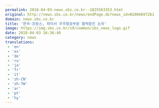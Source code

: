 ```yaml
---
permalink: 2018-04-03-news.sbs.co.kr--1825563353.html
original: http://news.sbs.co.kr/news/endPage.do?news_id=N1004697261
domain: news.sbs.co.kr
title: '한국·프랑스, 파리서 우주항공부문 협력증진 논의'
image: https://img.sbs.co.kr/s9/common/sbs_news_logo.gif
date: 2018-04-03 16:36:40
category: news
translations: 
 - 'en'
 - 'es'
 - 'de'
 - 'ru'
 - 'ja'
 - 'fr'
 - 'it'
 - 'zh-CN'
 - 'zh-TW'
 - 'ar'
 - 'pt'
 - 'hy'
---
```


